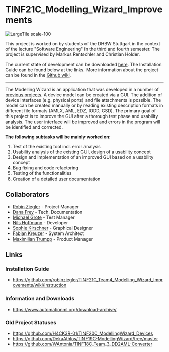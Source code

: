 # TINF21C_Modelling_Wizard_Improvements</h1>

![LargeTile scale-100](https://user-images.githubusercontent.com/96117790/235612416-1266158c-9ab2-42ea-8c29-7102ea67e350.png)

This project is worked on by students of the DHBW Stuttgart in the context of the lecture "Software Engineering" in the third and fourth semester. The project is supervised by Markus Rentschler and Christian Holder.

The current state of development can be downloaded [here](https://github.com/robinziegler/TINF21C_Team4_Modelling_Wizard_Improvements/releases/latest). The Installation Guide can be found below at the links.
More information about the project can be found in the [Github wiki](https://github.com/robinziegler/TINF21C_Team4_Modelling_Wizard_Improvements/wiki).

___

The Modelling Wizard is an application that was developed in a number of [previous projects](#old-project-statuses).
A device model can be created via a GUI. The addition 
of device interfaces (e.g. physical ports) and file attachments is possible. The model can be created manually or by reading existing description formats in different file formats (AMLX, AML, EDZ, IODD, GSD). 
The primary goal of this project is to improve the GUI after a thorough test phase and usability analysis. 
The user interface will be improved and errors in the program will be identified and corrected.

**The following subtasks will be mainly worked on:**

1. Test of the existing tool incl. error analysis
2. Usability analysis of the existing GUI, design of a usability concept
3. Design and implementation of an improved GUI based on a usability concept
4. Bug fixing and code refactoring
5. Testing of the functionalities
6. Creation of a detailed user documentation

## Collaborators

- [Robin Ziegler](https://github.com/robinziegler) - Project Manager
- [Dana Frey](https://github.com/DanaFrey) - Tech. Documentation
- [Michael Grote](https://github.com/michi3214) - Test Manager
- [Nils Hoffmann](https://github.com/HoffmannNils) - Developer
- [Sophie Kirschner](https://github.com/sophiekirschner) - Graphical Designer
- [Fabian Kreuzer](https://github.com/Fabiankreuzer) - System Architect
- [Maximilian Trumpp](https://github.com/maximiliantrumpp) - Product Manager

## Links

### Installation Guide
- https://github.com/robinziegler/TINF21C_Team4_Modelling_Wizard_Improvements/wiki/Instruction

### Information and Downloads
- https://www.automationml.org/download-archive/

### Old Project Statuses
- https://github.com/H4CK3R-01/TINF20C_ModellingWizard_Devices
- https://github.com/DekaAthlos/TINF19C-ModellingWizard/tree/master
- https://github.com/WAntonia/TINF18C_Team_3_DD2AML-Converter
